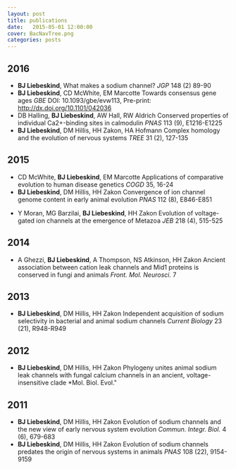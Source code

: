 ```yaml
---
layout: post
title: publications
date:   2015-05-01 12:00:00
cover: BacNavTree.png
categories: posts
---
```


<script type='text/javascript' src='https://d1bxh8uas1mnw7.cloudfront.net/assets/embed.js'></script>


## 2016

+ **BJ Liebeskind**, What makes a sodium channel? *JGP* 148 (2) 89-90
+ **BJ Liebeskind**, CD McWhite, EM Marcotte Towards consensus gene ages *GBE* DOI: 10.1093/gbe/evw113, Pre-print: http://dx.doi.org/10.1101/042036 
+ DB Halling, **BJ Liebeskind**, AW Hall, RW Aldrich Conserved properties of individual Ca2+-binding sites in calmodulin *PNAS* 113 (9), E1216-E1225
+ **BJ Liebeskind**, DM Hillis, HH Zakon, HA Hofmann Complex homology and the evolution of nervous systems *TREE* 31 (2), 127-135

<div class='altmetric-embed' data-badge-type='donut' data-badge-popover='right' data-doi='10.1016/j.tree.2015.12.005'></div>

## 2015

+ CD McWhite, **BJ Liebeskind**, EM Marcotte Applications of comparative evolution to human disease genetics *COGD* 35, 16-24
+ **BJ Liebeskind**, DM Hillis, HH Zakon Convergence of ion channel genome content in early animal evolution *PNAS* 112 (8), E846-E851

<div class='altmetric-embed' data-badge-type='donut' data-badge-popover='right' data-doi='10.1073/pnas.1501195112'></div>

+ Y Moran, MG Barzilai, **BJ Liebeskind**, HH Zakon Evolution of voltage-gated ion channels at the emergence of Metazoa *JEB* 218 (4), 515-525

## 2014

+ A Ghezzi, **BJ Liebeskind**, A Thompson, NS Atkinson, HH Zakon Ancient association between cation leak channels and Mid1 proteins is conserved in fungi and animals *Front. Mol. Neurosci.* 7

## 2013

+ **BJ Liebeskind**, DM Hillis, HH Zakon Independent acquisition of sodium selectivity in bacterial and animal sodium channels *Current Biology* 23 (21), R948-R949

## 2012

+ **BJ Liebeskind**, DM Hillis, HH Zakon Phylogeny unites animal sodium leak channels with fungal calcium channels in an ancient, voltage-insensitive clade *Mol. Biol. Evol."


## 2011

+ **BJ Liebeskind**, DM Hillis, HH Zakon Evolution of sodium channels and the new view of early nervous system evolution *Commun. Integr. Biol.* 4 (6), 679-683
+ **BJ Liebeskind**, DM Hillis, HH Zakon Evolution of sodium channels predates the origin of nervous systems in animals *PNAS* 108 (22), 9154-9159 


<div class='altmetric-embed' data-badge-type='donut' data-badge-popover='right' data-doi='10.1073/pnas.1106363108'></div>


